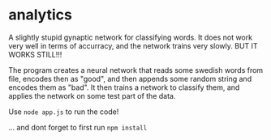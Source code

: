 # analytics

A slightly stupid gynaptic network for classifying words.
It does not work very well in terms of accurracy, and the network trains very slowly.
BUT IT WORKS STILL!!!

The program creates a neural network that reads some swedish words from file, encodes then as "good", and then appends some random string and encodes them as "bad". It then trains a network to classify them, and applies the network on some test part of the data.

Use `node app.js` to run the code!


... and dont forget to first run `npm install`
